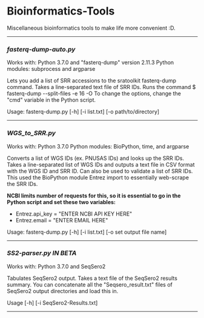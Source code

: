 # Bioinformatics-Tools
Miscellaneous bioinformatics tools to make life more convenient :D.

---

### *fasterq-dump-auto.py*

Works with: Python 3.7.0 and "fasterq-dump" version 2.11.3
Python modules: subprocess and argparse

Lets you add a list of SRR accessions to the sratoolkit fasterq-dump command. Takes a line-separated text file of SRR IDs. 
Runs the command $ fasterq-dump --split-files -e 16 -O <output directory> <SRR>
To change the options, change the "cmd" variable in the Python script.

Usage: fasterq-dump.py [-h] [-i list.txt] [-o path/to/directory]

---
  
### *WGS_to_SRR.py*

Works with: Python 3.7.0
Python modules: BioPython, time, and argparse

Converts a list of WGS IDs (ex. PNUSAS IDs) and looks up the SRR IDs. Takes a line-separated list of WGS IDs and outputs a text 
  file in CSV format with the WGS ID and SRR ID. Can also be
used to validate a list of SRR IDs. This used the BioPython module Entrez import to essentially web-scrape the SRR IDs.

**NCBI limits number of requests for this, so it is essential to go in the Python script and set these two variables:**
  
- Entrez.api_key = "ENTER NCBI API KEY HERE"
- Entrez.email = "ENTER EMAIL HERE"

Usage: fasterq-dump.py [-h] [-i list.txt] [-o set output file name]
  
  ---
  
  ### *SS2-parser.py* *IN BETA*
  
  Works with: Python 3.7.0 and SeqSero2
  
  Tabulates SeqSero2 output. Takes a text file of the SeqSero2 results summary. You can concatenate all the "Seqsero_result.txt" files of SeqSero2 output directories and load  this in. 
  
  Usage [-h] [-i SeqSero2-Results.txt]
  
  ---
  
